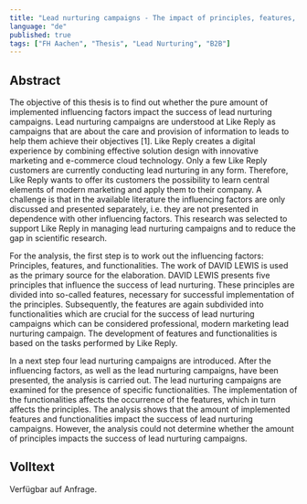 ```yaml
---
title: "Lead nurturing campaigns - The impact of principles, features, and functionalities on the success of campaigns activated by Like Reply"
language: "de"
published: true
tags: ["FH Aachen", "Thesis", "Lead Nurturing", "B2B"]
---
```


## Abstract

The objective of this thesis is to find out whether the pure amount of
implemented influencing factors impact the success of lead nurturing campaigns.
Lead nurturing campaigns are understood at Like Reply as campaigns that are
about the care and provision of information to leads to help them achieve their
objectives [1]. Like Reply creates a digital experience by combining effective
solution design with innovative marketing and e-commerce cloud technology.
Only a few Like Reply customers are currently conducting lead nurturing
in any form. Therefore, Like Reply wants to offer its customers the possibility
to learn central elements of modern marketing and apply them to their company.
A challenge is that in the available literature the influencing factors are
only discussed and presented separately, i.e. they are not presented in
dependence with other influencing factors. This research was selected
to support Like Reply in managing lead nurturing campaigns and to reduce the
gap in scientific research.

For the analysis, the first step is to work out the influencing factors:
Principles, features, and functionalities. The work of DAVID LEWIS is used as
the primary source for the elaboration. DAVID LEWIS presents five principles
that influence the success of lead nurturing. These principles are divided
into so-called features, necessary for successful implementation of the
principles. Subsequently, the features are again subdivided into
functionalities which are crucial for the success of lead nurturing
campaigns which can be considered professional, modern marketing lead
nurturing campaign. The development of features and functionalities is
based on the tasks performed by Like Reply.

In a next step four lead nurturing campaigns are introduced. After the
influencing factors, as well as the lead nurturing campaigns, have been
presented, the analysis is carried out. The lead nurturing campaigns are
examined for the presence of specific functionalities. The implementation of
the functionalities affects the occurrence of the features, which in
turn affects the principles.
The analysis shows that the amount of implemented features and
functionalities impact the success of lead nurturing campaigns.
However, the analysis could not determine whether the amount of
principles impacts the success of lead nurturing campaigns.

## Volltext

Verfügbar auf Anfrage.
